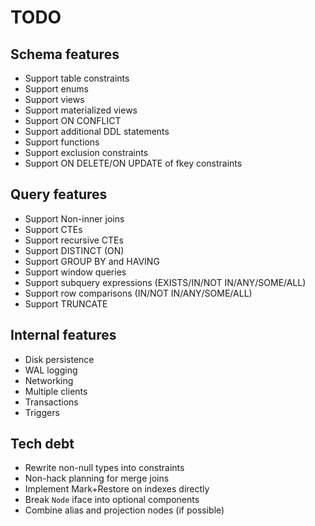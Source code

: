 # TODO

## Schema features

- Support table constraints
- Support enums
- Support views
- Support materialized views
- Support ON CONFLICT
- Support additional DDL statements
- Support functions
- Support exclusion constraints
- Support ON DELETE/ON UPDATE of fkey constraints

## Query features

- Support Non-inner joins
- Support CTEs
- Support recursive CTEs
- Support DISTINCT (ON)
- Support GROUP BY and HAVING
- Support window queries
- Support subquery expressions (EXISTS/IN/NOT IN/ANY/SOME/ALL)
- Support row comparisons (IN/NOT IN/ANY/SOME/ALL)
- Support TRUNCATE

## Internal features

- Disk persistence
- WAL logging
- Networking
- Multiple clients
- Transactions
- Triggers

## Tech debt

- Rewrite non-null types into constraints
- Non-hack planning for merge joins
- Implement Mark+Restore on indexes directly
- Break `Node` iface into optional components
- Combine alias and projection nodes (if possible)
